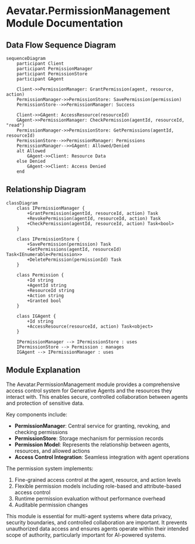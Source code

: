 # Aevatar.PermissionManagement Module Documentation

## Data Flow Sequence Diagram

```mermaid
sequenceDiagram
    participant Client
    participant PermissionManager
    participant PermissionStore
    participant GAgent
    
    Client->>PermissionManager: GrantPermission(agent, resource, action)
    PermissionManager->>PermissionStore: SavePermission(permission)
    PermissionStore-->>PermissionManager: Success
    
    Client->>GAgent: AccessResource(resourceId)
    GAgent->>PermissionManager: CheckPermission(agentId, resourceId, "read")
    PermissionManager->>PermissionStore: GetPermissions(agentId, resourceId)
    PermissionStore-->>PermissionManager: Permissions
    PermissionManager-->>GAgent: Allowed/Denied
    alt Allowed
        GAgent->>Client: Resource Data
    else Denied
        GAgent->>Client: Access Denied
    end
```

## Relationship Diagram

```mermaid
classDiagram
    class IPermissionManager {
        +GrantPermission(agentId, resourceId, action) Task
        +RevokePermission(agentId, resourceId, action) Task
        +CheckPermission(agentId, resourceId, action) Task<bool>
    }
    
    class IPermissionStore {
        +SavePermission(permission) Task
        +GetPermissions(agentId, resourceId) Task<IEnumerable<Permission>>
        +DeletePermission(permissionId) Task
    }
    
    class Permission {
        +Id string
        +AgentId string
        +ResourceId string
        +Action string
        +Granted bool
    }
    
    class IGAgent {
        +Id string
        +AccessResource(resourceId, action) Task<object>
    }
    
    IPermissionManager --> IPermissionStore : uses
    IPermissionStore --> Permission : manages
    IGAgent --> IPermissionManager : uses
```

## Module Explanation

The Aevatar.PermissionManagement module provides a comprehensive access control system for Generative Agents and the resources they interact with. This enables secure, controlled collaboration between agents and protection of sensitive data.

Key components include:
- **PermissionManager**: Central service for granting, revoking, and checking permissions
- **PermissionStore**: Storage mechanism for permission records
- **Permission Model**: Represents the relationship between agents, resources, and allowed actions
- **Access Control Integration**: Seamless integration with agent operations

The permission system implements:
1. Fine-grained access control at the agent, resource, and action levels
2. Flexible permission models including role-based and attribute-based access control
3. Runtime permission evaluation without performance overhead
4. Auditable permission changes

This module is essential for multi-agent systems where data privacy, security boundaries, and controlled collaboration are important. It prevents unauthorized data access and ensures agents operate within their intended scope of authority, particularly important for AI-powered systems. 